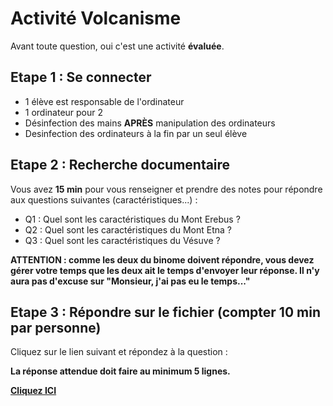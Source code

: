 # Activité Volcanisme



Avant toute question, oui c'est une activité **évaluée**. 



## Etape 1 : Se connecter

- 1 élève est responsable de l'ordinateur
- 1 ordinateur pour 2
- Désinfection des mains **APRÈS** manipulation des ordinateurs
- Desinfection des ordinateurs à la fin par un seul élève

## Etape 2 : Recherche documentaire



Vous avez **15 min** pour vous renseigner et prendre des notes pour répondre aux questions suivantes (caractéristiques...) : 

- Q1 : Quel sont les caractéristiques du Mont Erebus ? 
- Q2 : Quel sont les caractéristiques du Mont Etna ? 
- Q3 : Quel sont les caractéristiques du Vésuve ? 

**ATTENTION : comme les deux du binome doivent répondre, vous devez gérer votre temps que les deux ait le temps d'envoyer leur réponse. Il n'y aura pas d'excuse sur "Monsieur, j'ai pas eu le temps..."**



## Etape 3 : Répondre sur le fichier (compter 10 min par personne)



Cliquez sur le lien suivant et répondez à la question :

**La réponse attendue doit faire au minimum 5 lignes.** 

[**Cliquez ICI**](https://apps.profcollet.fr/lstu/20204e)

 
